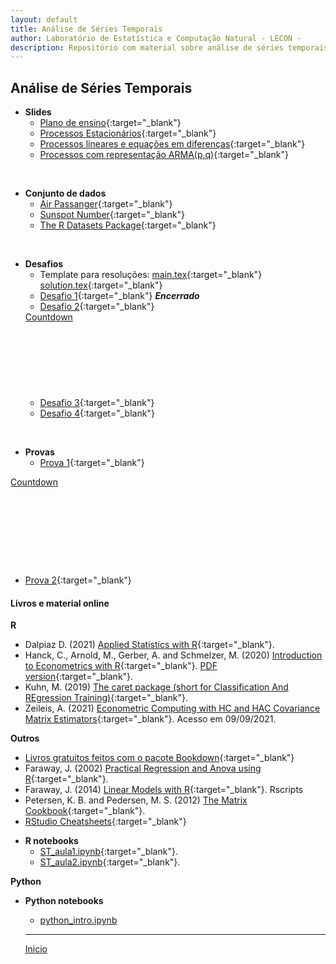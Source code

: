 ```yaml
---
layout: default
title: Análise de Séries Temporais
author: Laboratório de Estatística e Computação Natural - LECON -
description: Repositório com material sobre análise de séries temporais.
---
```



## Análise de Séries Temporais

* **Slides**
  - [Plano de ensino](https://bit.ly/3cRbdm6){:target="_blank"}
  - [Processos Estacionários](https://bit.ly/3U49BWQ){:target="_blank"}
  - [Processos lineares e equações em diferenças](https://bit.ly/3QXldrX){:target="_blank"}
  - [Processos com representação ARMA(p,q)](https://bit.ly/3UYaHnv){:target="_blank"}

<br/>

* **Conjunto de dados**
  - [Air Passanger](https://bit.ly/3Rncro6){:target="_blank"}
  - [Sunspot Number](https://www.sidc.be/silso/datafiles){:target="_blank"}
  - [The R Datasets Package](https://stat.ethz.ch/R-manual/R-devel/library/datasets/html/00Index.html){:target="_blank"}

<br/>

* **Desafios**
  - Template para resoluções: [main.tex](https://bit.ly/3SNTknD){:target="_blank"}  [solution.tex](https://bit.ly/3y4bJ7t){:target="_blank"}
  - [Desafio 1](https://bit.ly/3rlCNeG){:target="_blank"} **_Encerrado_**
  - [Desafio 2](https://bit.ly/3SFn0nj){:target="_blank"}
  <script>(function(d, s, id) { var js, pjs = d.getElementsByTagName(s)[0]; if (d.getElementById(id)) return; js = d.createElement(s); js.id = id; js.src = "//www.tickcounter.com/static/js/loader.js"; pjs.parentNode.insertBefore(js, pjs); }(document, "script", "tickcounter-sdk"));</script><a data-type="countdown" data-id="3525200" class="tickcounter" style="display: block; width: 40%; position: relative; padding-bottom: 25%" title="Countdown" href="//www.tickcounter.com/">Countdown</a>
  - [Desafio 3](https://bit.ly/3SFn0nj){:target="_blank"}
  - [Desafio 4](https://bit.ly/3SFn0nj){:target="_blank"}

<br/>

* **Provas**
  - [Prova 1](https://bit.ly/3SFPJIs){:target="_blank"}
<script>(function(d, s, id) { var js, pjs = d.getElementsByTagName(s)[0]; if (d.getElementById(id)) return; js = d.createElement(s); js.id = id; js.src = "//www.tickcounter.com/static/js/loader.js"; pjs.parentNode.insertBefore(js, pjs); }(document, "script", "tickcounter-sdk"));</script><a data-type="countdown" data-id="3525202" class="tickcounter" style="display: block; width: 30%; position: relative; padding-bottom: 25%" title="Countdown" href="//www.tickcounter.com/">Countdown</a>

  - [Prova 2](https://bit.ly/3SFPJIs){:target="_blank"}

#### Livros e material online
  
**R**
  - Dalpiaz D. (2021) [Applied Statistics with R](https://daviddalpiaz.github.io/appliedstats/applied_statistics.pdf){:target="_blank"}.
  - Hanck, C., Arnold, M., Gerber, A. and Schmelzer, M. (2020) [Introduction to Econometrics with R](https://www.econometrics-with-r.org){:target="_blank"}. [PDF version](https://bit.ly/38V2F80){:target="_blank"}.
  - Kuhn, M. (2019) [The caret package (short for Classification And REgression Training)](http://topepo.github.io/caret/){:target="_blank"}.
  - Zeileis, A. (2021) [Econometric Computing with HC and HAC Covariance Matrix Estimators](https://cran.r-project.org/web/packages/sandwich/vignettes/sandwich.pdf){:target="_blank"}. Acesso em 09/09/2021.
  
  **Outros**
  - [Livros gratuitos feitos com o pacote Bookdown](https://bookdown.org/){:target="_blank"}
  - Faraway, J. (2002) [Practical Regression and Anova using R](https://cran.r-project.org/doc/contrib/Faraway-PRA.pdf){:target="_blank"}.
  - Faraway, J. (2014) [Linear Models with R](https://julianfaraway.github.io/faraway/LMR/){:target="_blank"}. Rscripts
  - Petersen, K. B. and Pedersen, M. S. (2012) [The Matrix Cookbook](http://www2.imm.dtu.dk/pubdb/edoc/imm3274.pdf){:target="_blank"}.
  - [RStudio Cheatsheets](https://www.rstudio.com/resources/cheatsheets/){:target="_blank"}

* **R notebooks**
  - [ST_aula1.ipynb](https://bit.ly/3V2urGL){:target="_blank"}.
  - [ST_aula2.ipynb](https://bit.ly/3dUNBgW){:target="_blank"}.
  
**Python**

   
* **Python notebooks**
  - [python_intro.ipynb](https://bit.ly/3jxh8fj)


  
  ***
  [Inicio](https://bit.ly/3jviHfA)
  
<script src="http://code.jquery.com/jquery-1.4.2.min.js"></script> <script> var x = document.getElementsByClassName("site-footer-credits"); setTimeout(() => { x[0].remove(); }, 10); </script>
